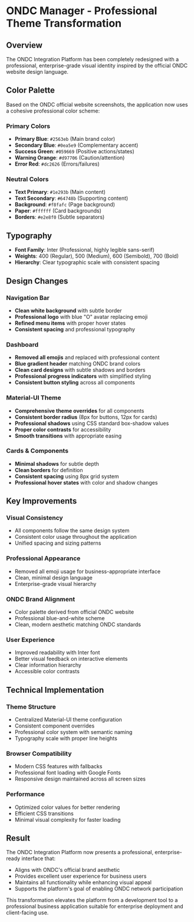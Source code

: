 # ONDC Manager - Professional Theme Transformation

## Overview
The ONDC Integration Platform has been completely redesigned with a professional, enterprise-grade visual identity inspired by the official ONDC website design language.

## Color Palette
Based on the ONDC official website screenshots, the application now uses a cohesive professional color scheme:

### Primary Colors
- **Primary Blue**: `#2563eb` (Main brand color)
- **Secondary Blue**: `#0ea5e9` (Complementary accent)
- **Success Green**: `#059669` (Positive actions/states)
- **Warning Orange**: `#d97706` (Caution/attention)
- **Error Red**: `#dc2626` (Errors/failures)

### Neutral Colors
- **Text Primary**: `#1e293b` (Main content)
- **Text Secondary**: `#64748b` (Supporting content)
- **Background**: `#f8fafc` (Page background)
- **Paper**: `#ffffff` (Card backgrounds)
- **Borders**: `#e2e8f0` (Subtle separators)

## Typography
- **Font Family**: Inter (Professional, highly legible sans-serif)
- **Weights**: 400 (Regular), 500 (Medium), 600 (Semibold), 700 (Bold)
- **Hierarchy**: Clear typographic scale with consistent spacing

## Design Changes

### Navigation Bar
- **Clean white background** with subtle border
- **Professional logo** with blue "O" avatar replacing emoji
- **Refined menu items** with proper hover states
- **Consistent spacing** and professional typography

### Dashboard
- **Removed all emojis** and replaced with professional content
- **Blue gradient header** matching ONDC brand colors
- **Clean card designs** with subtle shadows and borders
- **Professional progress indicators** with simplified styling
- **Consistent button styling** across all components

### Material-UI Theme
- **Comprehensive theme overrides** for all components
- **Consistent border radius** (8px for buttons, 12px for cards)
- **Professional shadows** using CSS standard box-shadow values
- **Proper color contrasts** for accessibility
- **Smooth transitions** with appropriate easing

### Cards & Components
- **Minimal shadows** for subtle depth
- **Clean borders** for definition
- **Consistent spacing** using 8px grid system
- **Professional hover states** with color and shadow changes

## Key Improvements

### Visual Consistency
- All components follow the same design system
- Consistent color usage throughout the application
- Unified spacing and sizing patterns

### Professional Appearance
- Removed all emoji usage for business-appropriate interface
- Clean, minimal design language
- Enterprise-grade visual hierarchy

### ONDC Brand Alignment
- Color palette derived from official ONDC website
- Professional blue-and-white scheme
- Clean, modern aesthetic matching ONDC standards

### User Experience
- Improved readability with Inter font
- Better visual feedback on interactive elements
- Clear information hierarchy
- Accessible color contrasts

## Technical Implementation

### Theme Structure
- Centralized Material-UI theme configuration
- Consistent component overrides
- Professional color system with semantic naming
- Typography scale with proper line heights

### Browser Compatibility
- Modern CSS features with fallbacks
- Professional font loading with Google Fonts
- Responsive design maintained across all screen sizes

### Performance
- Optimized color values for better rendering
- Efficient CSS transitions
- Minimal visual complexity for faster loading

## Result
The ONDC Integration Platform now presents a professional, enterprise-ready interface that:
- Aligns with ONDC's official brand aesthetic
- Provides excellent user experience for business users
- Maintains all functionality while enhancing visual appeal
- Supports the platform's goal of enabling ONDC network participation

This transformation elevates the platform from a development tool to a professional business application suitable for enterprise deployment and client-facing use. 